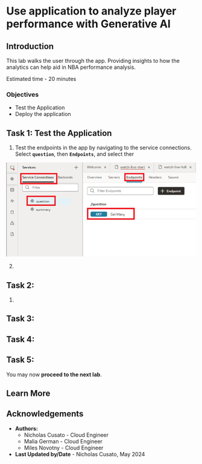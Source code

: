 # Use application to analyze player performance with Generative AI

## Introduction

This lab walks the user through the app. Providing insights to how the analytics can help aid in NBA performance analysis. 

Estimated time - 20 minutes


### Objectives

* Test the Application
* Deploy the application

## Task 1: Test the Application

1. Test the endpoints in the app by navigating to the service connections. Select **`question`**, then **`Endpoints`**, and select ther

  ![Navigate to test question endpoint](./images/test-question.png "")

2. 

## Task 2: 

1.

## Task 3: 



## Task 4: 



## Task 5: 


You may now **proceed to the next lab**.

## Learn More


## Acknowledgements

* **Authors:**
	* Nicholas Cusato - Cloud Engineer
	* Malia German - Cloud Engineer
	* Miles Novotny - Cloud Engineer
* **Last Updated by/Date** - Nicholas Cusato, May 2024
